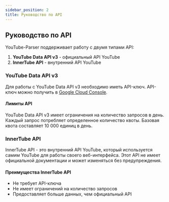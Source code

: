 ```yaml
---
sidebar_position: 2
title: Руководство по API
---
```


## Руководство по API

YouTube-Parser поддерживает работу с двумя типами API:

1. **YouTube Data API v3** - официальный API YouTube
2. **InnerTube API** - внутренний API YouTube

### YouTube Data API v3

Для работы с YouTube Data API v3 необходимо иметь API-ключ. API-ключ можно получить в [Google Cloud Console](https://console.cloud.google.com/).

#### Лимиты API

YouTube Data API v3 имеет ограничения на количество запросов в день. Каждый запрос потребляет определенное количество квоты. Базовая квота составляет 10 000 единиц в день.

### InnerTube API

InnerTube API - это внутренний API YouTube, который используется самим YouTube для работы своего веб-интерфейса. Этот API не имеет официальной документации и может изменяться без предупреждения.

#### Преимущества InnerTube API

- Не требует API-ключа
- Не имеет ограничений на количество запросов
- Предоставляет больше данных, чем официальный API
